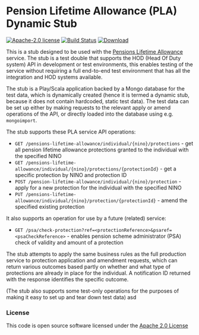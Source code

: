 # Pension Lifetime Allowance (PLA) Dynamic Stub

[![Apache-2.0 license](http://img.shields.io/badge/license-Apache-brightgreen.svg)](http://www.apache.org/licenses/LICENSE-2.0.html) [![Build Status](https://travis-ci.org/hmrc/pla-dynamic-stub.svg?branch=master)](https://travis-ci.org/hmrc/pla-dynamic-stub) [ ![Download](https://api.bintray.com/packages/hmrc/releases/pla-dynamic-stub/images/download.svg) ](https://bintray.com/hmrc/releases/pla-dynamic-stub/_latestVersion)

This is a stub designed to be used with the [Pensions Lifetime Allowance](https://github.com/hmrc/pensions-lifetime-allowance/) service. The stub is a test double that supports the HOD (Head Of Duty system) API in development or test environments, this enables testing of the service without requiring a full end-to-end test environment that has all the integration and HOD systems available.

The stub is a Play/Scala application backed by a Mongo database for the test data, which is dynamically created (hence it is termed a dynamic stub, because it does not contain hardcoded, static test data). The test data can be set up either by making requests to the relevant apply or amend operations of the API, or directly loaded into the database using e.g. `mongoimport`. 

The stub supports these PLA service API operations:

- `GET /pensions-lifetime-allowance/individual/{nino}/protections` - get all pension lifetime allowance protections granted to the individual with the specified NINO
- `GET /pensions-lifetime-allowance/individual/{nino}/protections/{protectionId}` - get a specific protection by NINO and protection ID
- `POST /pension-lifetime-allowance/individual/{nino}/protection` - apply for a new protection for the individual with the specified NINO
- `PUT /pensions-lifetime-allowance/individual/{nino}/protection/{protectionId}` - amend the specified existing protection

It also supports an operation for use by a future (related) service:

- `GET /psa/check-protection?ref=<protectionReference>&psaref=<psaCheckReference>` - enables pension scheme administrator (PSA) check of validity and amount of a protection

The stub attempts to apply the same business rules as the full production service to protection application and amendment requests, which can return various outcomes based partly on whether and what type of protections are already in place for the individual. A notification ID returned with the response identifies the specific outcome.

(The stub also supports some test-only operations for the purposes of making it easy to set up and tear down test data)
asd

### License

This code is open source software licensed under the [Apache 2.0 License]("http://www.apache.org/licenses/LICENSE-2.0.html")
